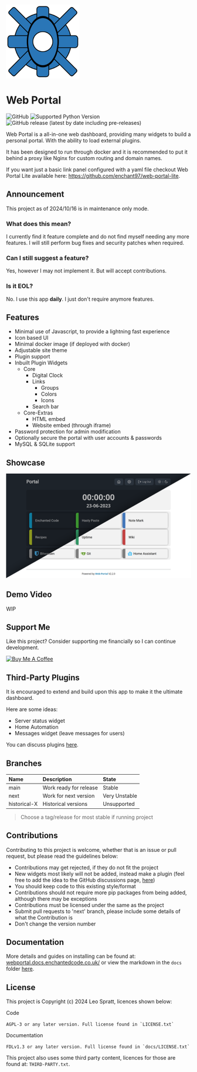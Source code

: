 <img src="web_portal/static/icon.svg" width=200 height=200>

# Web Portal
![GitHub](https://img.shields.io/github/license/enchant97/web-portal?style=flat-square)
![Supported Python Version](https://img.shields.io/badge/python%20version-3.11-blue?style=flat-square)
![GitHub release (latest by date including pre-releases)](https://img.shields.io/github/v/release/enchant97/web-portal?include_prereleases&label=latest%20release&style=flat-square)

Web Portal is a all-in-one web dashboard, providing many widgets to build a personal portal. With the ability to load external plugins.

It has been designed to run through docker and it is recommended to put it behind a proxy like Nginx for custom routing and domain names.

If you want just a basic link panel configured with a yaml file checkout Web Portal Lite available here: <https://github.com/enchant97/web-portal-lite>.

## Announcement
This project as of 2024/10/16 is in maintenance only mode.

### What does this mean?
I currently find it feature complete and do not find myself needing any more features. I will still perform bug fixes and security patches when required.

### Can I still suggest a feature?
Yes, however I may not implement it. But will accept contributions.

### Is it EOL?
No. I use this app **daily**. I just don't require anymore features.

## Features
- Minimal use of Javascript, to provide a lightning fast experience
- Icon based UI
- Minimal docker image (if deployed with docker)
- Adjustable site theme
- Plugin support
- Inbuilt Plugin Widgets
  - Core
    - Digital Clock
    - Links
      - Groups
      - Colors
      - Icons
    - Search bar
  - Core-Extras
    - HTML embed
    - Website embed (through iframe)
- Password protection for admin modification
- Optionally secure the portal with user accounts & passwords
- MySQL & SQLite support

## Showcase
[![web-portal showcase image, showing dark and light themes](docs/assets/portal-view.png)](docs/assets/portal-view.png)

## Demo Video
WIP

## Support Me
Like this project? Consider supporting me financially so I can continue development.

<a href="https://www.buymeacoffee.com/leospratt" target="_blank"><img src="https://cdn.buymeacoffee.com/buttons/v2/default-blue.png" alt="Buy Me A Coffee" height=60></a>

## Third-Party Plugins
It is encouraged to extend and build upon this app to make it the ultimate dashboard.

Here are some ideas:
- Server status widget
- Home Automation
- Messages widget (leave messages for users)

You can discuss plugins [here](https://github.com/enchant97/web-portal/discussions/categories/third-party-plugins).

## Branches
| Name         | Description            | State         |
| :----------- | :--------------------- | :------------ |
| main         | Work ready for release | Stable        |
| next         | Work for next version  | Very Unstable |
| historical-X | Historical versions    | Unsupported   |

> Choose a tag/release for most stable if running project

## Contributions
Contributing to this project is welcome, whether that is an issue or pull request, but please read the guidelines below:

- Contributions may get rejected, if they do not fit the project
- New widgets most likely will not be added, instead make a plugin (feel free to add the idea to the GitHub discussions page, [here](https://github.com/enchant97/web-portal/discussions/categories/ideas))
- You should keep code to this existing style/format
- Contributions should not require more pip packages from being added, although there may be exceptions
- Contributions must be licensed under the same as the project
- Submit pull requests to 'next' branch, please include some details of what the Contribution is
- Don't change the version number

## Documentation
More details and guides on installing can be found at: [webportal.docs.enchantedcode.co.uk/](https://enchantedcode.co.uk/web-portal/) or view the markdown in the `docs` folder [here](docs/index.md).

## License
This project is Copyright (c) 2024 Leo Spratt, licences shown below:

Code

    AGPL-3 or any later version. Full license found in `LICENSE.txt`

Documentation

    FDLv1.3 or any later version. Full license found in `docs/LICENSE.txt`

This project also uses some third party content, licences for those are found at: `THIRD-PARTY.txt`.

